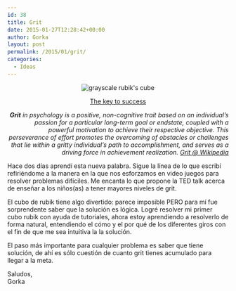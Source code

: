 ```yaml
---
id: 38
title: Grit
date: 2015-01-27T12:28:42+00:00
author: Gorka
layout: post
permalink: /2015/01/grit/
categories:
  - Ideas
---
```

<p style="text-align: center;">
  <img class="aligncenter size-medium wp-image-39" src="/wp-content/uploads/2015/01/grayscale_rubik_s_cube-300x300.jpg" alt="grayscale rubik's cube" width="300" height="300" srcset="/wp-content/uploads/2015/01/grayscale_rubik_s_cube-300x300.jpg 300w, /wp-content/uploads/2015/01/grayscale_rubik_s_cube-150x150.jpg 150w, /wp-content/uploads/2015/01/grayscale_rubik_s_cube.jpg 600w" sizes="(max-width: 300px) 100vw, 300px" />
</p>

<p style="text-align: center;">
  <a title="The key to success" href="http://www.ted.com/talks/angela_lee_duckworth_the_key_to_success_grit" target="_blank">The key to success</a>
</p>

<p style="text-align: right;">
  <em><b>Grit</b> in psychology is a positive, non-cognitive trait based on an individual&#8217;s passion for a particular long-term goal or endstate, coupled with a powerful motivation to achieve their respective objective. This perseverance of effort promotes the overcoming of obstacles or challenges that lie within a gritty individual’s path to accomplishment, and serves as a driving force in achievement realization. <a title="Grit" href="http://en.wikipedia.org/wiki/Grit_%28personality_trait%29" target="_blank">Grit @ Wikipedia</a></em>
</p>

Hace dos días aprendí esta nueva palabra. Sigue la línea de lo que escribí refiriéndome a la manera en la que nos esforzamos en video juegos para resolver problemas difíciles. Me encanta lo que propone la TED talk acerca de enseñar a los niños(as) a tener mayores niveles de grit.

El cubo de rubik tiene algo divertido: parece imposible PERO para mí fue sorprendente saber que la solución es lógica. Logré resolver mi primer cubo rubik con ayuda de tutoriales, ahora estoy aprendiendo a resolverlo de forma natural, entendiendo el cómo y el por qué de los diferentes giros con el fin de que me sea intuitiva la la solución.

El paso más importante para cualquier problema es saber que tiene solución, de ahí es sólo cuestión de cuanto grit tienes acumulado para llegar a la meta.

<p style="text-align: left;">
  Saludos,<br /> Gorka
</p>
